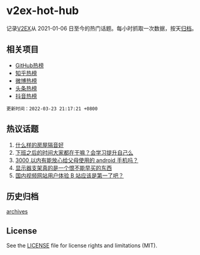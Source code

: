 # v2ex-hot-hub

 记录[V2EX](https://www.v2ex.com/)从 2021-01-06 日至今的热门话题。每小时抓取一次数据，按天[归档](archives)。
 
 ## 相关项目

- [GitHub热榜](https://github.com/snaildev/github-hot-hub)
- [知乎热榜](https://github.com/snaildev/zhihu-hot-hub)
- [微博热榜](https://github.com/snaildev/weibo-hot-hub)
- [头条热榜](https://github.com/snaildev/toutiao-hot-hub)
- [抖音热榜](https://github.com/snaildev/douyin-hot-hub)


 `更新时间：2022-03-23 21:17:21 +0800`

## 热议话题

1. [什么样的房屋隔音好](https://www.v2ex.com/t/842253)
1. [下班之后的时间大家都在干嘛？会学习提升自己么](https://www.v2ex.com/t/842201)
1. [3000 以内有能放心给父母使用的 android 手机吗？](https://www.v2ex.com/t/842235)
1. [显示器支架真的是一个恨不能早买的东西](https://www.v2ex.com/t/842220)
1. [国内视频网站用户体验 B 站应该是第一了吧？](https://www.v2ex.com/t/842341)

## 历史归档

[archives](archives)

## License

See the [LICENSE](LICENSE) file for license rights and limitations (MIT).
